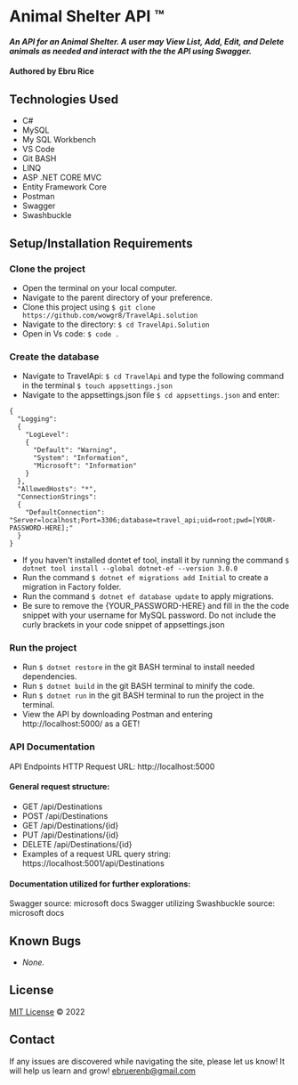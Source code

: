 # **Animal Shelter API ™️**

#### _An API for an Animal Shelter. A user may View List, Add, Edit, and Delete animals as needed and interact with the the API using Swagger._

#### Authored by **Ebru Rice**

## Technologies Used
- C#
- MySQL
- My SQL Workbench
- VS Code
- Git BASH
- LINQ
- ASP .NET CORE MVC
- Entity Framework Core
- Postman
- Swagger
- Swashbuckle

## Setup/Installation Requirements

### Clone the project
- Open the terminal on your local computer.
- Navigate to the parent directory of your preference.
- Clone this project using `$ git clone https://github.com/wowgr8/TravelApi.solution`
- Navigate to the directory: ```$ cd TravelApi.Solution```
- Open in Vs code: ```$ code .```

### Create the database
- Navigate to TravelApi: ```$ cd TravelApi``` and type the following command in the terminal ```$ touch appsettings.json```
- Navigate to the appsettings.json file ```$ cd appsettings.json``` and enter:
```
{
  "Logging":
  {
    "LogLevel":
    {
      "Default": "Warning",
      "System": "Information",
      "Microsoft": "Information"
    }
  },
  "AllowedHosts": "*",
  "ConnectionStrings":
  {
    "DefaultConnection": "Server=localhost;Port=3306;database=travel_api;uid=root;pwd=[YOUR-PASSWORD-HERE];"
  }
}
```
- If you haven't installed dontet ef tool, install it by running the command ```$ dotnet tool install --global dotnet-ef --version 3.0.0```
- Run the command ```$ dotnet ef migrations add Initial``` to create a migration in Factory folder.
- Run the command ```$ dotnet ef database update``` to apply migrations.
- Be sure to remove the {YOUR_PASSWORD-HERE} and fill in the the code snippet with your username for MySQL password. Do not include the curly brackets in your code snippet of appsettings.json

### Run the project

- Run ```$ dotnet restore``` in the git BASH terminal to install needed dependencies.
- Run ```$ dotnet build``` in the git BASH terminal to minify the code. 
- Run ```$ dotnet run``` in the git BASH terminal to run the project in the terminal.
- View the API by downloading Postman and entering http://localhost:5000/ as a GET!

### API Documentation

API Endpoints
HTTP Request URL: http://localhost:5000

#### General request structure:

- GET /api/Destinations
- POST /api/Destinations
- GET /api/Destinations/{id}
- PUT /api/Destinations/{id}
- DELETE /api/Destinations/{id} 
- Examples of a request URL query string: https://localhost:5001/api/Destinations

#### Documentation utilized for further explorations:

Swagger source: microsoft docs
Swagger utilizing Swashbuckle source: microsoft docs

## Known Bugs
- _None._

## License
[MIT License](https://opensource.org/licenses/MIT) © 2022

## Contact
If any issues are discovered while navigating the site, please let us know! It will help us learn and grow!
[ebruerenb@gmail.com](mailto:ebruerenb@gmail.com)